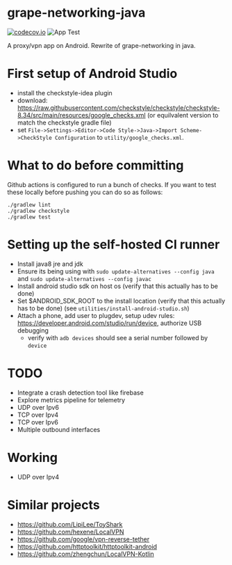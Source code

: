 # grape-networking-java
[![codecov.io](https://codecov.io/gh/compscidr/grape-networking-java/graphs/badge.svg?token=UJRIIV9LF5)](https://codecov.io/gh/compscidr/grape-networking-java)
![App Test](https://github.com/compscidr/grape-networking-java/workflows/App%20Test/badge.svg)

A proxy/vpn app on Android. Rewrite of grape-networking in java.

# First setup of Android Studio
- install the checkstyle-idea plugin
- download: https://raw.githubusercontent.com/checkstyle/checkstyle/checkstyle-8.34/src/main/resources/google_checks.xml (or equilvalent version to match the checkstyle gradle file)
- set `File->Settings->Editor->Code Style->Java->Import Scheme->CheckStyle Configuration` to `utility/google_checks.xml`.

# What to do before committing
Github actions is configured to run a bunch of checks. If you want to
test these locally before pushing you can do so as follows:
```
./gradlew lint
./gradlew checkstyle
./gradlew test
```

# Setting up the self-hosted CI runner
- Install java8 jre and jdk
- Ensure its being using with `sudo update-alternatives --config java` and `sudo update-alternatives --config javac`
- Install android studio sdk on host os (verify that this actually has to be done)
- Set $ANDROID_SDK_ROOT to the install location (verify that this actually has to be done) (see `utilities/install-android-studio.sh`)
- Attach a phone, add user to plugdev, setup udev rules: https://developer.android.com/studio/run/device, authorize USB debugging
  - verify with `adb devices` should see a serial number followed by `device`

# TODO
- Integrate a crash detection tool like firebase
- Explore metrics pipeline for telemetry
- UDP over Ipv6
- TCP over Ipv4
- TCP over Ipv6
- Multiple outbound interfaces

# Working
- UDP over Ipv4

# Similar projects
- https://github.com/LipiLee/ToyShark
- https://github.com/hexene/LocalVPN
- https://github.com/google/vpn-reverse-tether
- https://github.com/httptoolkit/httptoolkit-android
- https://github.com/zhengchun/LocalVPN-Kotlin
